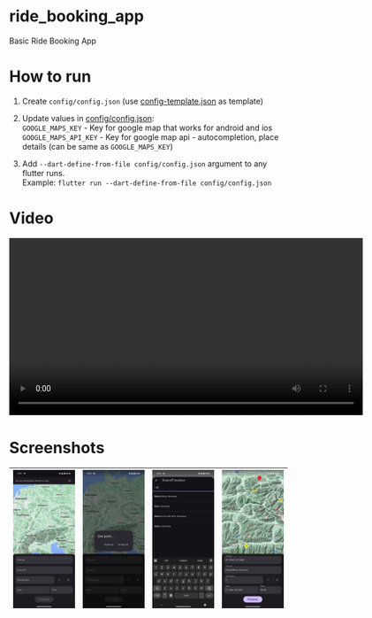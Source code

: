 # ride_booking_app

Basic Ride Booking App

# How to run

1. Create `config/config.json` (use [config-template.json](config/config-template.json) as template)

2. Update values in [config/config.json](config/config.json):\
   `GOOGLE_MAPS_KEY` - Key for google map that works for android and ios
   `GOOGLE_MAPS_API_KEY` - Key for google map api - autocompletion, place details (can be same as `GOOGLE_MAPS_KEY`)

3. Add `--dart-define-from-file config/config.json` argument to any flutter runs.\
   Example: `flutter run --dart-define-from-file config/config.json`

# Video

<video src="https://github.com/nikitadol/ride_booking_app/raw/refs/heads/main/media/1.mp4" controls width="640">
  No video
</video>

# Screenshots

| ![Screenshot 1](media/1.jpg) | ![Screenshot 2](media/2.jpg) | ![Screenshot 3](media/3.jpg) | ![Screenshot 4](media/4.jpg) |
|:----------------------------:|:----------------------------:|:----------------------------:|:----------------------------:|
